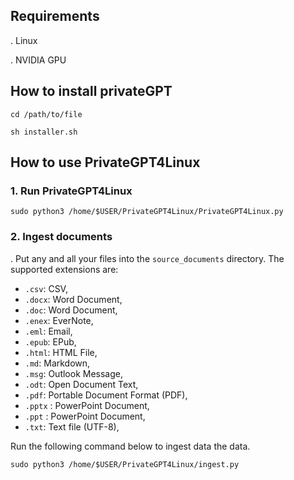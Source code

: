 ## Requirements
. Linux

. NVIDIA GPU

## How to install privateGPT

```
cd /path/to/file

sh installer.sh
```

## How to use PrivateGPT4Linux

### 1. Run PrivateGPT4Linux
```
sudo python3 /home/$USER/PrivateGPT4Linux/PrivateGPT4Linux.py
```
### 2. Ingest documents
. Put any and all your files into the `source_documents` directory.
The supported extensions are:

   - `.csv`: CSV,
   - `.docx`: Word Document,
   - `.doc`: Word Document,
   - `.enex`: EverNote,
   - `.eml`: Email,
   - `.epub`: EPub,
   - `.html`: HTML File,
   - `.md`: Markdown,
   - `.msg`: Outlook Message,
   - `.odt`: Open Document Text,
   - `.pdf`: Portable Document Format (PDF),
   - `.pptx` : PowerPoint Document,
   - `.ppt` : PowerPoint Document,
   - `.txt`: Text file (UTF-8),

Run the following command below to ingest data the data.
```
sudo python3 /home/$USER/PrivateGPT4Linux/ingest.py
```
